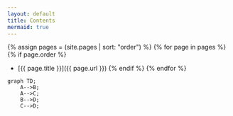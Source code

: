 ```yaml
---
layout: default
title: Contents
mermaid: true
---
```

{% assign pages = (site.pages | sort: "order") %}
{% for page in pages %}
{% if page.order %}
- [{{ page.title }}]({{ page.url }})
{% endif %}
{% endfor %}



```mermaid
graph TD;
    A-->B;
    A-->C;
    B-->D;
    C-->D;
```
